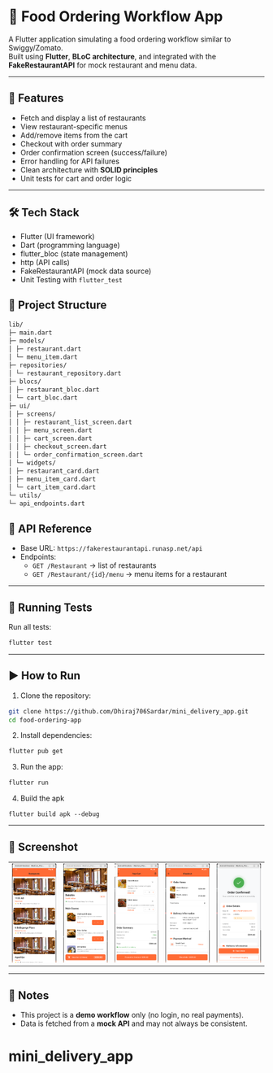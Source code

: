 
# 🍔 Food Ordering Workflow App

A Flutter application simulating a food ordering workflow similar to Swiggy/Zomato.  
Built using **Flutter**, **BLoC architecture**, and integrated with the **FakeRestaurantAPI** for mock restaurant and menu data.

---

## 🚀 Features

- Fetch and display a list of restaurants
- View restaurant-specific menus
- Add/remove items from the cart
- Checkout with order summary
- Order confirmation screen (success/failure)
- Error handling for API failures
- Clean architecture with **SOLID principles**
- Unit tests for cart and order logic

---

## 🛠️ Tech Stack

- Flutter (UI framework)  
- Dart (programming language)  
- flutter_bloc (state management)  
- http (API calls)  
- FakeRestaurantAPI (mock data source)  
- Unit Testing with `flutter_test`



## 📂 Project Structure
```
lib/
├─ main.dart
├─ models/
│ ├─ restaurant.dart
│ └─ menu_item.dart
├─ repositories/
│ └─ restaurant_repository.dart
├─ blocs/
│ ├─ restaurant_bloc.dart
│ └─ cart_bloc.dart
├─ ui/
│ ├─ screens/
│ │ ├─ restaurant_list_screen.dart
│ │ ├─ menu_screen.dart
│ │ ├─ cart_screen.dart
│ │ ├─ checkout_screen.dart
│ │ └─ order_confirmation_screen.dart
│ └─ widgets/
│ ├─ restaurant_card.dart
│ ├─ menu_item_card.dart
│ └─ cart_item_card.dart
└─ utils/
└─ api_endpoints.dart
```

## 🔗 API Reference

- Base URL: `https://fakerestaurantapi.runasp.net/api`  
- Endpoints:  
  - `GET /Restaurant` → list of restaurants  
  - `GET /Restaurant/{id}/menu` → menu items for a restaurant  

---

## 🧪 Running Tests

Run all tests:

```bash
flutter test
````

---

## ▶️ How to Run

1. Clone the repository:

```bash
git clone https://github.com/Dhiraj706Sardar/mini_delivery_app.git
cd food-ordering-app
```

2. Install dependencies:

```bash
flutter pub get
```

3. Run the app:

```bash
flutter run
```

4. Build the apk
```
flutter build apk --debug
```
---

## 📸 Screenshot

<table>
  <tr>
    <td><img src="assets/screenshots/restaurant_list.png" alt="Restaurant List" width="250"/></td>
        <td><img src="assets/screenshots/main_course.png" alt="Cart Screen" width="250"/></td>
    <td><img src="assets/screenshots/cart.png" alt="Menu Screen" width="250"/></td>
    <td><img src="assets/screenshots/order_checkout.png" alt="Cart Screen" width="250"/></td>
    <td><img src="assets/screenshots/order_confirm.png" alt="Cart Screen" width="250"/></td>
  </tr>
</table>



---

## 📌 Notes

* This project is a **demo workflow** only (no login, no real payments).
* Data is fetched from a **mock API** and may not always be consistent.


# mini_delivery_app
